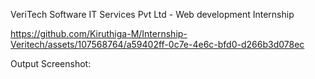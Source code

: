 VeriTech Software IT Services Pvt Ltd - Web development Internship

https://github.com/Kiruthiga-M/Internship-Veritech/assets/107568764/a59402ff-0c7e-4e6c-bfd0-d266b3d078ec

Output Screenshot:

